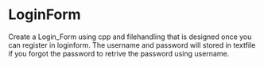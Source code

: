 # LoginForm
Create a Login_Form using cpp and filehandling that is designed once you can register in loginform. The username and password will stored in textfile if you forgot the password to retrive the password using username.
